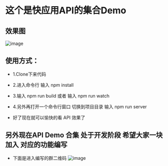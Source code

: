 # 这个是快应用API的集合Demo
## 效果图
![image](https://github.com/l455202325/APIDemo/blob/master/images/scan.gif)
## 使用方式：
- 1.Clone下来代码
- 2.进入命令行 输入 npm install
- 3.输入 npm run build 或者 输入 npm run watch
- 4.另外再打开一个命令行窗口 切换到项目目录 输入 npm run server

- 好了现在就可以愉快的看 API 效果了

## 另外现在API Demo 合集 处于开发阶段 希望大家一块加入 对应的功能编写
- 下面是进入编写的群二维码
![image](https://github.com/l455202325/APIDemo/blob/master/images/group.png)
